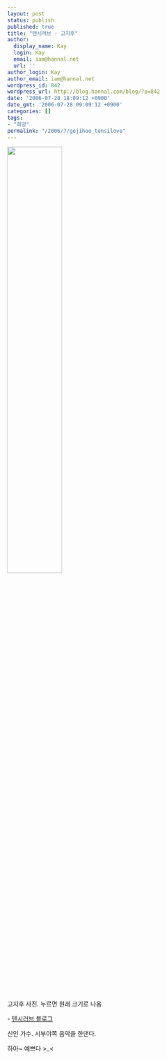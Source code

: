 ```yaml
---
layout: post
status: publish
published: true
title: "텐시러브 - 고지후"
author:
  display_name: Kay
  login: Kay
  email: iam@hannal.net
  url: ''
author_login: Kay
author_email: iam@hannal.net
wordpress_id: 842
wordpress_url: http://blog.hannal.com/blog/?p=842
date: '2006-07-28 18:09:12 +0900'
date_gmt: '2006-07-28 09:09:12 +0900'
categories: []
tags:
- "희망"
permalink: "/2006/7/gojihoo_tensilove"
---
```

<p class="centerphoto"><a href="http://blog.hannal.com/wp-content/old_uploads/tensi009_1jihoo84.jpg" rel="lightbox"><img src="http://blog.hannal.com/wp-content/old_uploads/tensi009_1jihoo84.jpg" width="50%" alt="" /></a><br />
고지후 사진. 누르면 원래 크기로 나옴</p>
<p>- <a href="http://blog.naver.com/jihoo84/">텐시러브 블로그</a></p>
<p>신인 가수. 시부야쪽 음악을 한댄다.</p>
<p>하아~ 예쁘다 >_<</p>

